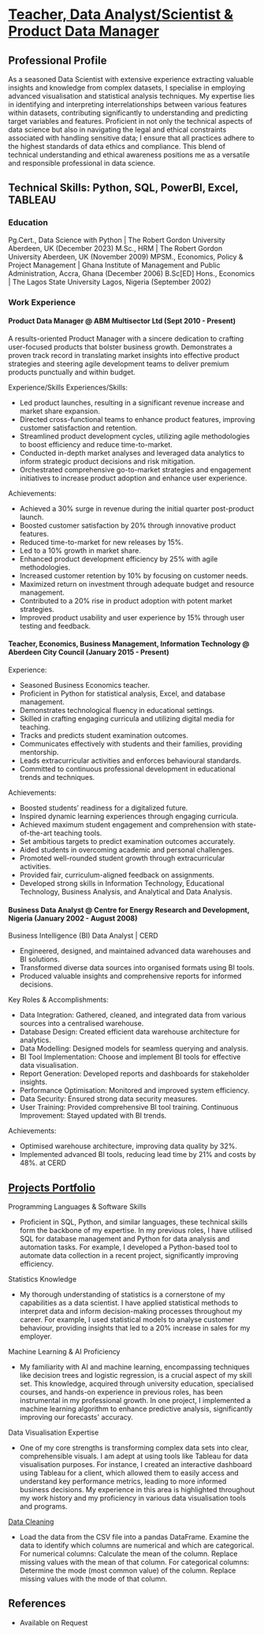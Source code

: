 # [Teacher, Data Analyst/Scientist & Product Data Manager](https://aadegoke74.github.io)

## Professional Profile
As a seasoned Data Scientist with extensive experience extracting valuable insights and knowledge from complex datasets, I specialise in employing advanced visualisation and statistical analysis techniques. My expertise lies in identifying and interpreting interrelationships between various features within datasets, contributing significantly to understanding and predicting target variables and features. Proficient in not only the technical aspects of data science but also in navigating the legal and ethical constraints associated with handling sensitive data; I ensure that all practices adhere to the highest standards of data ethics and compliance. This blend of technical understanding and ethical awareness positions me as a versatile and responsible professional in data science.

## Technical Skills: Python, SQL, PowerBI, Excel, TABLEAU

### Education
Pg.Cert., Data Science with Python | The Robert Gordon University Aberdeen, UK (December 2023)
M.Sc., HRM | The Robert Gordon University Aberdeen, UK (November 2009)
MPSM., Economics, Policy & Project Management  | Ghana Institute of Management and Public Administration, Accra, Ghana (December 2006)
B.Sc[ED] Hons., Economics | The Lagos State University Lagos, Nigeria (September 2002)

### Work Experience

#### Product Data Manager @ ABM Multisector Ltd (Sept 2010 - Present)
A results-oriented Product Manager with a sincere dedication to crafting user-focused products that bolster business growth. Demonstrates a proven track record in translating market insights into effective product strategies and steering agile development teams to deliver premium products punctually and within budget.

Experience/Skills
Experiences/Skills:
- Led product launches, resulting in a significant revenue increase and market share expansion.
- Directed cross-functional teams to enhance product features, improving customer satisfaction and retention.
- Streamlined product development cycles, utilizing agile methodologies to boost efficiency and reduce time-to-market.
- Conducted in-depth market analyses and leveraged data analytics to inform strategic product decisions and risk mitigation.
- Orchestrated comprehensive go-to-market strategies and engagement initiatives to increase product adoption and enhance user experience.

Achievements:
- Achieved a 30% surge in revenue during the initial quarter post-product launch.
- Boosted customer satisfaction by 20% through innovative product features.
- Reduced time-to-market for new releases by 15%.
- Led to a 10% growth in market share.
- Enhanced product development efficiency by 25% with agile methodologies.
- Increased customer retention by 10% by focusing on customer needs.
- Maximized return on investment through adequate budget and resource management.
- Contributed to a 20% rise in product adoption with potent market strategies.
- Improved product usability and user experience by 15% through user testing and feedback.


#### Teacher, Economics, Business Management, Information Technology @ Aberdeen City Council (January 2015 - Present)
Experience:
- Seasoned Business Economics teacher.
- Proficient in Python for statistical analysis, Excel, and database management.
- Demonstrates technological fluency in educational settings.
- Skilled in crafting engaging curricula and utilizing digital media for teaching.
- Tracks and predicts student examination outcomes.
- Communicates effectively with students and their families, providing mentorship.
- Leads extracurricular activities and enforces behavioural standards.
- Committed to continuous professional development in educational trends and techniques.

Achievements:
- Boosted students’ readiness for a digitalized future.
- Inspired dynamic learning experiences through engaging curricula.
- Achieved maximum student engagement and comprehension with state-of-the-art teaching tools.
- Set ambitious targets to predict examination outcomes accurately.
- Aided students in overcoming academic and personal challenges.
- Promoted well-rounded student growth through extracurricular activities.
- Provided fair, curriculum-aligned feedback on assignments.
- Developed strong skills in Information Technology, Educational Technology, Business Analysis, and Analytical and Data Analysis.

#### Business Data Analyst @ Centre for Energy Research and Development, Nigeria (January 2002 - August 2008)
Business Intelligence (BI) Data Analyst | CERD
- Engineered, designed, and maintained advanced data warehouses and BI solutions.
- Transformed diverse data sources into organised formats using BI tools.
- Produced valuable insights and comprehensive reports for informed decisions. 

Key Roles & Accomplishments: 
- Data Integration: Gathered, cleaned, and integrated data from various sources into a centralised warehouse. 
- Database Design: Created efficient data warehouse architecture for analytics. 
- Data Modelling: Designed models for seamless querying and analysis. 
- BI Tool Implementation: Choose and implement BI tools for effective data visualisation. 
- Report Generation: Developed reports and dashboards for stakeholder insights. 
- Performance Optimisation: Monitored and improved system efficiency. 
- Data Security: Ensured strong data security measures. 
- User Training: Provided comprehensive BI tool training. Continuous Improvement: Stayed updated with BI trends. 

Achievements:
- Optimised warehouse architecture, improving data quality by 32%.
- Implemented advanced BI tools, reducing lead time by 21% and costs by 48%. at CERD

## [Projects Portfolio](https://aadegoke74.github.io)
Programming Languages & Software Skills
- Proficient in SQL, Python, and similar languages, these technical skills form the backbone of my expertise. In my previous roles, I have utilised SQL for database management and Python for data analysis and automation tasks. For example, I developed a Python-based tool to automate data collection in a recent project, significantly improving efficiency.

Statistics Knowledge
- My thorough understanding of statistics is a cornerstone of my capabilities as a data scientist. I have applied statistical methods to interpret data and inform decision-making processes throughout my career. For example, I used statistical models to analyse customer behaviour, providing insights that led to a 20% increase in sales for my employer.

Machine Learning & AI Proficiency
- My familiarity with AI and machine learning, encompassing techniques like decision trees and logistic regression, is a crucial aspect of my skill set. This knowledge, acquired through university education, specialised courses, and hands-on experience in previous roles, has been instrumental in my professional growth. In one project, I implemented a machine learning algorithm to enhance predictive analysis, significantly improving our forecasts' accuracy.

Data Visualisation Expertise
- One of my core strengths is transforming complex data sets into clear, comprehensible visuals. I am adept at using tools like  Tableau for data visualisation purposes. For instance, I created an interactive dashboard using Tableau for a client, which allowed them to easily access and understand key performance metrics, leading to more informed business decisions. My experience in this area is highlighted throughout my work history and my proficiency in various data visualisation tools and programs.

[Data Cleaning](https://github.com/aadegoke74/Data-Cleaning-Project/blob/main/Data%20Cleaning%20Tasks.ipynb) 
- Load the data from the CSV file into a pandas DataFrame. Examine the data to identify which columns are numerical and which are categorical. For numerical columns: Calculate the mean of the column. Replace missing values with the mean of that column. For categorical columns: Determine the mode (most common value) of the column. Replace missing values with the mode of that column.
## References
- Available on Request
